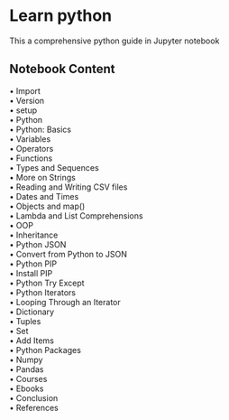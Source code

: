 # Learn python
This a comprehensive python guide in Jupyter notebook
## Notebook Content
•	Import
<br>
•	Version
<br>
•	setup
<br>
•	Python
<br>
•	Python: Basics
<br>
•	Variables
<br>
•	Operators
<br>
•	Functions
<br>
•	Types and Sequences
<br>
•	More on Strings
<br>
•	Reading and Writing CSV files
<br>
•	Dates and Times
<br>
•	Objects and map()
<br>
•	Lambda and List Comprehensions
<br>
•	OOP
<br>
•	Inheritance
<br>
•	Python JSON
<br>
•	Convert from Python to JSON
<br>
•	Python PIP
<br>
•	Install PIP
<br>
•	Python Try Except
<br>
•	Python Iterators
<br>
•	Looping Through an Iterator
<br>
•	Dictionary
<br>
•	Tuples
<br>
•	Set
<br>
•	Add Items
<br>
•	Python Packages
<br>
•	Numpy
<br>
•	Pandas
<br>
•	Courses
<br>
•	Ebooks
<br>
•	Conclusion
<br>
•	References
